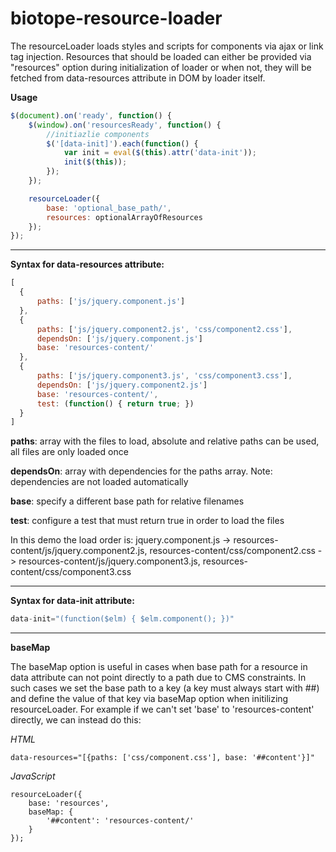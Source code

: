 # biotope-resource-loader

The resourceLoader loads styles and scripts for components via ajax or link tag injection. Resources that should be loaded can either be provided via "resources" option during initialization of loader or when not, they will be fetched from data-resources attribute in DOM by loader itself.

**Usage**
```javascript
$(document).on('ready', function() {
	$(window).on('resourcesReady', function() {
		//initiazlie components
		$('[data-init]').each(function() {
			var init = eval($(this).attr('data-init'));
			init($(this));
		});
	});

	resourceLoader({
		base: 'optional_base_path/',
		resources: optionalArrayOfResources
	});
});
```
---
**Syntax for data-resources attribute:**
```javascript
[
  {
      paths: ['js/jquery.component.js']
  },
  {
      paths: ['js/jquery.component2.js', 'css/component2.css'],
      dependsOn: ['js/jquery.component.js']
      base: 'resources-content/'          
  },
  {
      paths: ['js/jquery.component3.js', 'css/component3.css'],
      dependsOn: ['js/jquery.component2.js']
      base: 'resources-content/',
      test: (function() { return true; })
  }
]
```

__paths__:  array with the files to load, absolute and relative paths can be used, all files are only loaded once

__dependsOn__: array with dependencies for the paths array. Note: dependencies are not loaded automatically

__base__: specify a different base path for relative filenames

__test__: configure a test that must return true in order to load the files

In this demo the load order is: jquery.component.js -> resources-content/js/jquery.component2.js, resources-content/css/component2.css -> resources-content/js/jquery.component3.js, resources-content/css/component3.css


---
**Syntax for data-init attribute:**
```javascript
data-init="(function($elm) { $elm.component(); })"
```    
---
**baseMap**

The baseMap option is useful in cases when base path for a resource in data attribute can not point directly to a path due to CMS constraints. In such cases we set the base path to a key (a key must always start with ##) and define the value of that key via baseMap option when initilizing resourceLoader. For example if we can't set 'base' to 'resources-content' directly, we can instead do this:

*HTML*
```
data-resources="[{paths: ['css/component.css'], base: '##content'}]"
```

*JavaScript*
```
resourceLoader({
	base: 'resources',
	baseMap: {
		'##content': 'resources-content/'
	}
});
```
